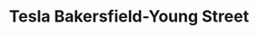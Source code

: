 ---
title: "Tesla Bakersfield-Young Street"
url: /bakersfield/tesla-bakersfield-young-street/
shop: Autohaus
---